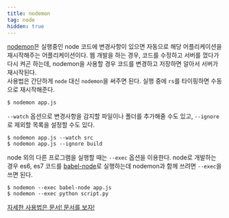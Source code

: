 ```yaml
---
title: nodemon
tag: node
hidden: true
---
```

[nodemon](http://nodemon.io)은 실행중인 node 코드에 변경사항이 있으면 자동으로 해당 어플리케이션을 재시작해주는 어플리케이션이다. 웹 개발을 하는 경우, 코드를 수정하고 서버를 껐다가 다시 켜곤 하는데, nodemon을 사용할 경우 코드를 변경하고 저장하면 알아서 서버가 재시작된다.  
사용법은 간단하게 `node` 대신 `nodemon`을 써주면 된다. 실행 중에 `rs`를 타이핑하면 수동으로 재시작해준다.

```
$ nodemon app.js
```

`--watch` 옵션으로 변경사항을 감지할 파일이나 폴더를 추가해줄 수도 있고, `--ignore`로 제외할 목록을 설정할 수도 있다.

```
$ nodemon app.js --watch src
$ nodemon app.js --ignore build
```

node 외의 다른 프로그램을 실행할 때는 `--exec` 옵션을 이용한다. node로 개발하는 경우 es6, es7 코드를 [babel-node](https://babeljs.io/docs/usage/cli)로 실행하는데 nodemon과 함께 쓰려면 `--exec`을 쓰면 된다.

```
$ nodemon --exec babel-node app.js
$ nodemon --exec python script.py
```

[자세한 사용법은 문서! 문서를 보자!](https://github.com/remy/nodemon#nodemon)
